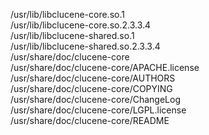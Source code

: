 /usr/lib/libclucene-core.so.1  
/usr/lib/libclucene-core.so.2.3.3.4  
/usr/lib/libclucene-shared.so.1  
/usr/lib/libclucene-shared.so.2.3.3.4  
/usr/share/doc/clucene-core  
/usr/share/doc/clucene-core/APACHE.license  
/usr/share/doc/clucene-core/AUTHORS  
/usr/share/doc/clucene-core/COPYING  
/usr/share/doc/clucene-core/ChangeLog  
/usr/share/doc/clucene-core/LGPL.license  
/usr/share/doc/clucene-core/README  
